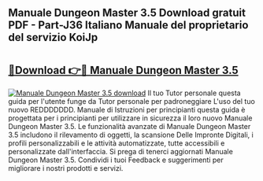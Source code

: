 ## Manuale Dungeon Master 3.5 Download gratuit PDF - Part-J36 Italiano Manuale del proprietario del servizio KoiJp

# <h2><a href="http://dfe6nu.blite.top/?on=Manuale+Dungeon+Master+3.5">🔗Download 👉🔴 Manuale Dungeon Master 3.5</a></h2>

[![Manuale Dungeon Master 3.5 download](https://i.imgur.com/lujVjoI.png)](http://dfe6nu.blite.top/?on=Manuale+Dungeon+Master+3.5)
Il tuo Tutor personale questa guida per l'utente funge da Tutor personale per padroneggiare L'uso del tuo nuovo REDDDDDDD. Manuale di Istruzioni per principianti questa guida è progettata per i principianti per utilizzare in sicurezza il loro nuovo Manuale Dungeon Master 3.5. Le funzionalità avanzate di Manuale Dungeon Master 3.5 includono il rilevamento di oggetti, la scansione Delle Impronte Digitali, i profili personalizzabili e le attività automatizzate, tutte accessibili e personalizzate dall'interfaccia. Si prega di tenerci aggiornati Manuale Dungeon Master 3.5. Condividi i tuoi Feedback e suggerimenti per migliorare i nostri prodotti e servizi.

